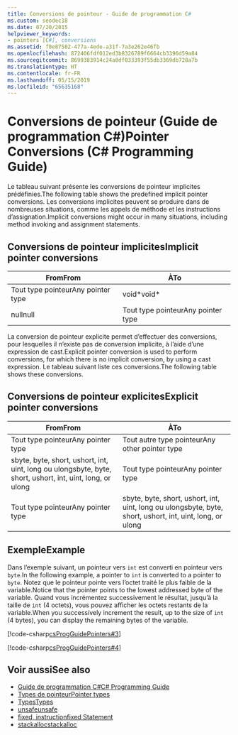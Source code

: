 ```yaml
---
title: Conversions de pointeur - Guide de programmation C#
ms.custom: seodec18
ms.date: 07/20/2015
helpviewer_keywords:
- pointers [C#], conversions
ms.assetid: f0e87502-477a-4ede-a31f-7a3e262e46fb
ms.openlocfilehash: 872406fdf012ed3b8326789f6664cb3396d59a84
ms.sourcegitcommit: 8699383914c24a0df033393f55db3369db728a7b
ms.translationtype: HT
ms.contentlocale: fr-FR
ms.lasthandoff: 05/15/2019
ms.locfileid: "65635168"
---
```

# <a name="pointer-conversions-c-programming-guide"></a><span data-ttu-id="b5c3d-102">Conversions de pointeur (Guide de programmation C#)</span><span class="sxs-lookup"><span data-stu-id="b5c3d-102">Pointer Conversions (C# Programming Guide)</span></span>
<span data-ttu-id="b5c3d-103">Le tableau suivant présente les conversions de pointeur implicites prédéfinies.</span><span class="sxs-lookup"><span data-stu-id="b5c3d-103">The following table shows the predefined implicit pointer conversions.</span></span> <span data-ttu-id="b5c3d-104">Les conversions implicites peuvent se produire dans de nombreuses situations, comme les appels de méthode et les instructions d’assignation.</span><span class="sxs-lookup"><span data-stu-id="b5c3d-104">Implicit conversions might occur in many situations, including method invoking and assignment statements.</span></span>  
  
## <a name="implicit-pointer-conversions"></a><span data-ttu-id="b5c3d-105">Conversions de pointeur implicites</span><span class="sxs-lookup"><span data-stu-id="b5c3d-105">Implicit pointer conversions</span></span>  
  
|<span data-ttu-id="b5c3d-106">From</span><span class="sxs-lookup"><span data-stu-id="b5c3d-106">From</span></span>|<span data-ttu-id="b5c3d-107">À</span><span class="sxs-lookup"><span data-stu-id="b5c3d-107">To</span></span>|  
|----------|--------|  
|<span data-ttu-id="b5c3d-108">Tout type pointeur</span><span class="sxs-lookup"><span data-stu-id="b5c3d-108">Any pointer type</span></span>|<span data-ttu-id="b5c3d-109">void\*</span><span class="sxs-lookup"><span data-stu-id="b5c3d-109">void\*</span></span>|  
|<span data-ttu-id="b5c3d-110">null</span><span class="sxs-lookup"><span data-stu-id="b5c3d-110">null</span></span>|<span data-ttu-id="b5c3d-111">Tout type pointeur</span><span class="sxs-lookup"><span data-stu-id="b5c3d-111">Any pointer type</span></span>|  
  
 <span data-ttu-id="b5c3d-112">La conversion de pointeur explicite permet d’effectuer des conversions, pour lesquelles il n’existe pas de conversion implicite, à l’aide d’une expression de cast.</span><span class="sxs-lookup"><span data-stu-id="b5c3d-112">Explicit pointer conversion is used to perform conversions, for which there is no implicit conversion, by using a cast expression.</span></span> <span data-ttu-id="b5c3d-113">Le tableau suivant liste ces conversions.</span><span class="sxs-lookup"><span data-stu-id="b5c3d-113">The following table shows these conversions.</span></span>  
  
## <a name="explicit-pointer-conversions"></a><span data-ttu-id="b5c3d-114">Conversions de pointeur explicites</span><span class="sxs-lookup"><span data-stu-id="b5c3d-114">Explicit pointer conversions</span></span>  
  
|<span data-ttu-id="b5c3d-115">From</span><span class="sxs-lookup"><span data-stu-id="b5c3d-115">From</span></span>|<span data-ttu-id="b5c3d-116">À</span><span class="sxs-lookup"><span data-stu-id="b5c3d-116">To</span></span>|  
|----------|--------|  
|<span data-ttu-id="b5c3d-117">Tout type pointeur</span><span class="sxs-lookup"><span data-stu-id="b5c3d-117">Any pointer type</span></span>|<span data-ttu-id="b5c3d-118">Tout autre type pointeur</span><span class="sxs-lookup"><span data-stu-id="b5c3d-118">Any other pointer type</span></span>|  
|<span data-ttu-id="b5c3d-119">sbyte, byte, short, ushort, int, uint, long ou ulong</span><span class="sxs-lookup"><span data-stu-id="b5c3d-119">sbyte, byte, short, ushort, int, uint, long, or ulong</span></span>|<span data-ttu-id="b5c3d-120">Tout type pointeur</span><span class="sxs-lookup"><span data-stu-id="b5c3d-120">Any pointer type</span></span>|  
|<span data-ttu-id="b5c3d-121">Tout type pointeur</span><span class="sxs-lookup"><span data-stu-id="b5c3d-121">Any pointer type</span></span>|<span data-ttu-id="b5c3d-122">sbyte, byte, short, ushort, int, uint, long ou ulong</span><span class="sxs-lookup"><span data-stu-id="b5c3d-122">sbyte, byte, short, ushort, int, uint, long, or ulong</span></span>|  
  
## <a name="example"></a><span data-ttu-id="b5c3d-123">Exemple</span><span class="sxs-lookup"><span data-stu-id="b5c3d-123">Example</span></span>  
 <span data-ttu-id="b5c3d-124">Dans l’exemple suivant, un pointeur vers `int` est converti en pointeur vers `byte`.</span><span class="sxs-lookup"><span data-stu-id="b5c3d-124">In the following example, a pointer to `int` is converted to a pointer to `byte`.</span></span> <span data-ttu-id="b5c3d-125">Notez que le pointeur pointe vers l’octet traité le plus faible de la variable.</span><span class="sxs-lookup"><span data-stu-id="b5c3d-125">Notice that the pointer points to the lowest addressed byte of the variable.</span></span> <span data-ttu-id="b5c3d-126">Quand vous incrémentez successivement le résultat, jusqu’à la taille de `int` (4 octets), vous pouvez afficher les octets restants de la variable.</span><span class="sxs-lookup"><span data-stu-id="b5c3d-126">When you successively increment the result, up to the size of `int` (4 bytes), you can display the remaining bytes of the variable.</span></span>  
  
 [!code-csharp[csProgGuidePointers#3](~/samples/snippets/csharp/VS_Snippets_VBCSharp/csProgGuidePointers/CS/Pointers2.cs#3)]  
  
 [!code-csharp[csProgGuidePointers#4](~/samples/snippets/csharp/VS_Snippets_VBCSharp/csProgGuidePointers/CS/Pointers.cs#4)]  
  
## <a name="see-also"></a><span data-ttu-id="b5c3d-127">Voir aussi</span><span class="sxs-lookup"><span data-stu-id="b5c3d-127">See also</span></span>

- [<span data-ttu-id="b5c3d-128">Guide de programmation C#</span><span class="sxs-lookup"><span data-stu-id="b5c3d-128">C# Programming Guide</span></span>](../../../csharp/programming-guide/index.md)
- [<span data-ttu-id="b5c3d-129">Types de pointeur</span><span class="sxs-lookup"><span data-stu-id="b5c3d-129">Pointer types</span></span>](../../../csharp/programming-guide/unsafe-code-pointers/pointer-types.md)
- [<span data-ttu-id="b5c3d-130">Types</span><span class="sxs-lookup"><span data-stu-id="b5c3d-130">Types</span></span>](../../../csharp/language-reference/keywords/types.md)
- [<span data-ttu-id="b5c3d-131">unsafe</span><span class="sxs-lookup"><span data-stu-id="b5c3d-131">unsafe</span></span>](../../../csharp/language-reference/keywords/unsafe.md)
- [<span data-ttu-id="b5c3d-132">fixed, instruction</span><span class="sxs-lookup"><span data-stu-id="b5c3d-132">fixed Statement</span></span>](../../../csharp/language-reference/keywords/fixed-statement.md)
- [<span data-ttu-id="b5c3d-133">stackalloc</span><span class="sxs-lookup"><span data-stu-id="b5c3d-133">stackalloc</span></span>](../../../csharp/language-reference/keywords/stackalloc.md)

